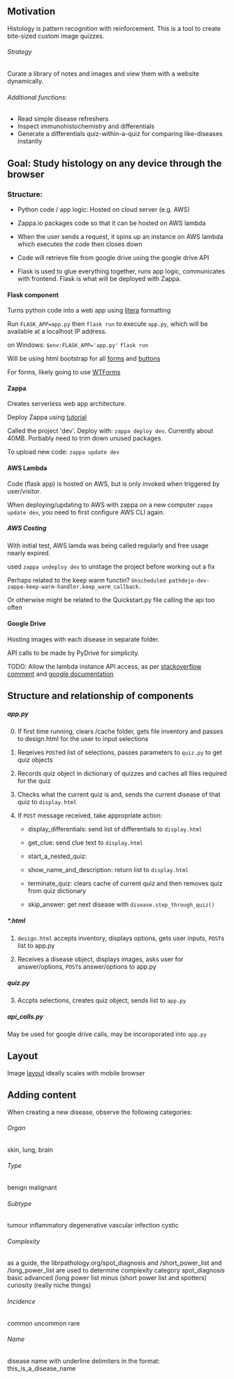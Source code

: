 
## Motivation

Histology is pattern recognition with reinforcement. This is a tool to create bite-sized custom image quizzes. 

###### Strategy

Curate a library of notes and images and view them with a website dynamically.

###### Additional functions: 
- Read simple disease refreshers
- Inspect immunohistochemistry and differentials
- Generate a differentials quiz-within-a-quiz for comparing like-diseases instantly

## Goal: Study histology on any device through the browser

### Structure:

- Python code / app logic: Hosted on cloud server (e.g. AWS)

- Zappa.io packages code so that it can be hosted on AWS lambda

- When the user sends a request, it spins up an instance on AWS lambda which executes the code then closes down

- Code will retrieve file from google drive using the google drive API

- Flask is used to glue everything together, runs app logic, communicates with frontend. Flask is what will be deployed with Zappa.


#### Flask component

Turns python code into a web app using [litera](https://bootswatch.com/litera/) formatting

 Run `FLASK_APP=app.py` then `flask run` to execute `app.py`, which will be available at a localhost IP address.

on Windows: `$env:FLASK_APP='app.py'` `flask run`

Will be using html bootstrap for all [forms](https://getbootstrap.com/docs/4.0/components/forms/) and [buttons](https://getbootstrap.com/docs/4.0/components/buttons/)

For forms, likely going to use [WTForms](https://blog.miguelgrinberg.com/post/the-flask-mega-tutorial-part-iii-web-forms)

#### Zappa

Creates serverless web app architecture.

Deploy Zappa using [tutorial](https://www.viget.com/articles/building-a-simple-api-with-amazon-lambda-and-zappa/)

Called the project 'dev'. Deploy with: `zappa deploy dev`. Currently about 40MB. Porbably need to trim down unused packages.

To upload new code: `zappa update dev`


#### AWS Lambda

Code (flask app) is hosted on AWS, but is only invoked when triggered by user/visitor.

When deploying/updating to AWS with zappa on a new computer `zappa update dev`, you need to first configure AWS CLI again.

##### AWS Costing

With initial test, AWS lamda was being called regularly and free usage nearly expired.

used `zappa undeploy dev` to unstage the project before working out a fix

Perhaps related to the keep warm functin? `Unscheduled pathdojo-dev-zappa-keep-warm-handler.keep_warm_callback.`

Or otherwise might be related to the Quickstart.py file calling the api too often


#### Google Drive

Hosting images with each disease in separate folder.

API calls to be made by PyDrive for simplicity.

TODO: Allow the lambda instance API access, as per [stackoverflow comment](https://stackoverflow.com/questions/42170504/how-to-oauth-google-api-from-lambda-aws) and [google documentation](https://developers.google.com/identity/protocols/OAuth2ServiceAccount)

## Structure and relationship of components

##### app.py

0. If first time running, clears /cache folder, gets file inventory and passes to design.html for the user to input selections

2. Reqeives `POST`ed list of selections, passes parameters to `quiz.py` to get quiz objects

4. Records quiz object in dictionary of quizzes and caches all files required for the quiz

5. Checks what the current quiz is and, sends the current disease of that quiz to `display.html`

7. If `POST` message received, take appropriate action:

    - display_differentials: send list of differentials to `display.html`

    - get_clue: send clue text to `display.html`

    - start_a_nested_quiz: 

    - show_name_and_description: return list to `display.html`

    - terminate_quiz: clears cache of current quiz and then removes quiz from quiz dictionary

    - skip_answer: get next disease with `disease.step_through_quiz()`


##### *.html 

1. `design.html` accepts inventory, displays options, gets user inputs, `POST`s list to app.py 

6. Receives a disease object, displays images, asks user for answer/options, `POST`s answer/options to app.py

##### quiz.py 

3. Accpts selections, creates quiz object, sends list to `app.py`

##### api_calls.py 

May be used for google drive calls, may be incoroporated into `app.py`

## Layout

Image [layout](https://www.samalive.co/) ideally scales with mobile browser


## Adding content

When creating a new disease, observe the following categories:

###### Organ
skin, lung, brain

###### Type
benign
malignant

###### Subtype
tumour
inflammatory
degenerative
vascular
infection
cystic

###### Complexity
 as a guide, the librpathology.org/spot_diagnosis and /short_power_list and /long_power_list are used to determine complexity category
spot_diagnosis
basic
advanced (long power list minus (short power list and spotters)
curiosity (really niche things)

###### Incidence
common
uncommon
rare

###### Name
disease name with underline delimiters in the format: this_is_a_disease_name

